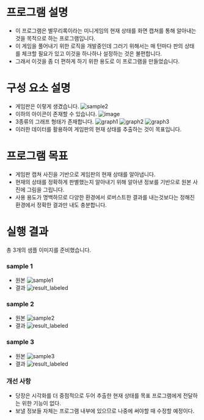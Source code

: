 # 프로그램 설명
- 이 프로그램은 별무리록이라는 미니게임의 현재 상태를 화면 캡쳐를 통해 알아내는 것을 목적으로 하는 프로그램입니다.
- 이 게임을 풀어내기 위한 로직을 개발중인데 그러기 위해서는 매 턴마다 판의 상태를 체크할 필요가 있고 이것을 하나하나 설정하는 것은 불편합니다.
- 그래서 이것을 좀 더 편하게 하기 위한 용도로 이 프로그램을 만들었습니다.

# 구성 요소 설명
- 게임판은 이렇게 생겼습니다.
![sample2](https://github.com/andrew0416/AsterismCapture/assets/5708754/485eec08-c513-45bd-a5ce-08449c7c37a4)
- 이하의 아이콘이 존재할 수 있습니다.
![image](https://github.com/andrew0416/AsterismCapture/assets/5708754/c240d1e3-395f-4551-a072-0138eae6fe35)
- 3종류의 그래프 형태가 존재합니다.
![graph1](https://github.com/andrew0416/AsterismCapture/assets/5708754/7aaee194-c821-44ac-9d2b-7463ad970dc3)
![graph2](https://github.com/andrew0416/AsterismCapture/assets/5708754/df569e23-6a28-4dc8-89ac-f02250d15464)
![graph3](https://github.com/andrew0416/AsterismCapture/assets/5708754/fed0604c-d9bb-444f-a354-d1af6cf51167)
- 이러한 데이터를 활용하여 게임판의 현재 상태를 추출하는 것이 목표입니다.

# 프로그램 목표
- 게임판 캡쳐 사진을 기반으로 게임판의 현재 상태를 알아냅니다.
- 현재의 상태를 정확하게 판별했는지 알아내기 위해 알아낸 정보를 기반으로 원본 사진에 그림을 그립니다.
- 사용 용도가 명백하므로 다양한 환경에서 로버스트한 결과를 내는것보다는 정해진 환경에서 정확한 결과만 내도 충분합니다.

# 실행 결과
총 3개의 샘플 이미지를 준비했습니다.

### sample 1
- 원본
![sample1](https://github.com/andrew0416/AsterismCapture/assets/5708754/236b4b8e-4c06-44a2-9c5b-e34cd91c24be)
- 결과
![result_labeled](https://github.com/andrew0416/AsterismCapture/assets/5708754/cdceb5f6-acfd-48af-be20-5e0220501ac6)

### sample 2
- 원본
![sample2](https://github.com/andrew0416/AsterismCapture/assets/5708754/563b0b8f-730f-4ffe-bedc-bd80e5efd9bd)
- 결과
![result_labeled](https://github.com/andrew0416/AsterismCapture/assets/5708754/384760c9-92da-43cf-a10d-ffa20bedf4ed)

### sample 3
- 원본
![sample3](https://github.com/andrew0416/AsterismCapture/assets/5708754/f8e9852a-79f9-4bbd-a2a8-85ff1d492849)
- 결과
![result_labeled](https://github.com/andrew0416/AsterismCapture/assets/5708754/310e44c0-58d1-44e5-bc80-e51ac3154628)

### 개선 사항
- 당장은 시각화를 더 중점적으로 두어 추출한 현재 상태를 목표 프로그램에게 전달하는 위한 기능이 없다.
- 보낼 정보들 자체는 프로그램 내부에 있으므로 나중에 써야할 때 수정할 예정이다.
